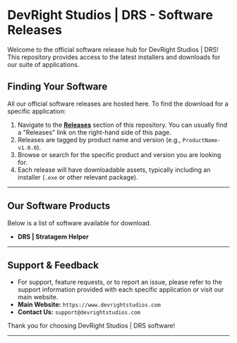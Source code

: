 # DevRight Studios | DRS - Software Releases

Welcome to the official software release hub for DevRight Studios | DRS! This repository provides access to the latest installers and downloads for our suite of applications.

## Finding Your Software

All our official software releases are hosted here. To find the download for a specific application:

1.  Navigate to the **[Releases](https://github.com/DevRightStudios/DRS-Releases/releases)** section of this repository. You can usually find a "Releases" link on the right-hand side of this page.
2.  Releases are tagged by product name and version (e.g., `ProductName-v1.0.0`).
3.  Browse or search for the specific product and version you are looking for.
4.  Each release will have downloadable assets, typically including an installer (`.exe` or other relevant package).

---

## Our Software Products

Below is a list of software available for download.

* **DRS | Stratagem Helper**
 
---

## Support & Feedback

* For support, feature requests, or to report an issue, please refer to the support information provided with each specific application or visit our main website.
* **Main Website:** `https://www.devrightstudios.com`
* **Contact Us:** `support@devrightstudios.com`

Thank you for choosing DevRight Studios | DRS software!

---
